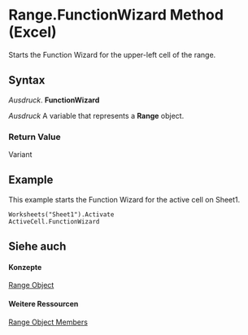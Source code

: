 
# Range.FunctionWizard Method (Excel)

Starts the Function Wizard for the upper-left cell of the range.


## Syntax

 _Ausdruck_. **FunctionWizard**

 _Ausdruck_ A variable that represents a **Range** object.


### Return Value

Variant


## Example

This example starts the Function Wizard for the active cell on Sheet1.


```
Worksheets("Sheet1").Activate 
ActiveCell.FunctionWizard
```


## Siehe auch


#### Konzepte


[Range Object](b8207778-0dcc-4570-1234-f130532cc8cd.md)
#### Weitere Ressourcen


[Range Object Members](http://msdn.microsoft.com/library/4336bf81-1e63-7e44-1792-baf366a027a7%28Office.15%29.aspx)
